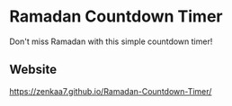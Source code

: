 # Ramadan Countdown Timer
Don't miss Ramadan with this simple countdown timer!

## Website
https://zenkaa7.github.io/Ramadan-Countdown-Timer/
